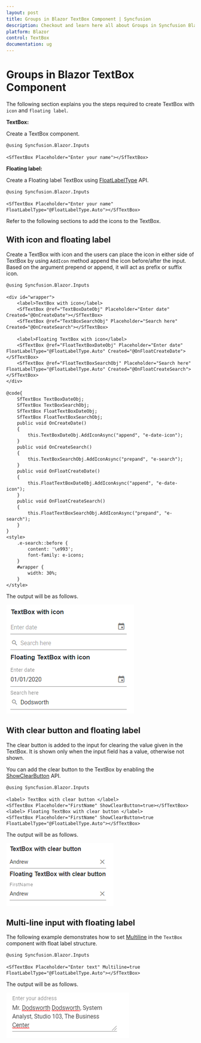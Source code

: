 ```yaml
---
layout: post
title: Groups in Blazor TextBox Component | Syncfusion
description: Checkout and learn here all about Groups in Syncfusion Blazor TextBox component and much more details.
platform: Blazor
control: TextBox
documentation: ug
---
```


# Groups in Blazor TextBox Component

The following section explains you the steps required to create TextBox with `icon` and `floating label`.

**TextBox:**

Create a TextBox component.

```cshtml
@using Syncfusion.Blazor.Inputs

<SfTextBox Placeholder="Enter your name"></SfTextBox>
```

**Floating label:**

Create a Floating label TextBox using [FloatLabelType](https://help.syncfusion.com/cr/blazor/Syncfusion.Blazor.Inputs.SfTextBox.html#Syncfusion_Blazor_Inputs_SfTextBox_FloatLabelType) API.

```cshtml
@using Syncfusion.Blazor.Inputs

<SfTextBox Placeholder="Enter your name" FloatLabelType="@FloatLabelType.Auto"></SfTextBox>
```

Refer to the following sections to add the icons to the TextBox.

## With icon and floating label

Create a TextBox with icon and the users can place the icon in either side of TextBox by using `AddIcon` method append the icon before/after the input. Based on the argument prepend or append, it will act as prefix or suffix icon.

```cshtml
@using Syncfusion.Blazor.Inputs

<div id="wrapper">
    <label>TextBox with icon</label>
    <SfTextBox @ref="TextBoxDateObj" Placeholder="Enter date" Created="@OnCreateDate"></SfTextBox>
    <SfTextBox @ref="TextBoxSearchObj" Placeholder="Search here" Created="@OnCreateSearch"></SfTextBox>

    <label>Floating TextBox with icon</label>
    <SfTextBox @ref="FloatTextBoxDateObj" Placeholder="Enter date" FloatLabelType="@FloatLabelType.Auto" Created="@OnFloatCreateDate"></SfTextBox>
    <SfTextBox @ref="FloatTextBoxSearchObj" Placeholder="Search here" FloatLabelType="@FloatLabelType.Auto" Created="@OnFloatCreateSearch"></SfTextBox>
</div>

@code{
    SfTextBox TextBoxDateObj;
    SfTextBox TextBoxSearchObj;
    SfTextBox FloatTextBoxDateObj;
    SfTextBox FloatTextBoxSearchObj;
    public void OnCreateDate()
    {
        this.TextBoxDateObj.AddIconAsync("append", "e-date-icon");
    }
    public void OnCreateSearch()
    {
        this.TextBoxSearchObj.AddIconAsync("prepand", "e-search");
    }
    public void OnFloatCreateDate()
    {
        this.FloatTextBoxDateObj.AddIconAsync("append", "e-date-icon");
    }
    public void OnFloatCreateSearch()
    {
        this.FloatTextBoxSearchObj.AddIconAsync("prepand", "e-search");
    }
}
<style>
    .e-search::before {
        content: '\e993';
        font-family: e-icons;
    }
    #wrapper {
        width: 30%;
    }
</style>
```

The output will be as follows.

![textbox](./images/float_with_icons.png)

## With clear button and floating label

The clear button is added to the input for clearing the value given in the TextBox. It is shown only when the input field has a value, otherwise not shown.

You can add the clear button to the TextBox by enabling the [ShowClearButton](https://help.syncfusion.com/cr/blazor/Syncfusion.Blazor.Inputs.SfTextBox.html#Syncfusion_Blazor_Inputs_SfTextBox_ShowClearButton) API.

```cshtml
@using Syncfusion.Blazor.Inputs

<label> TextBox with clear button </label>
<SfTextBox Placeholder="FirstName" ShowClearButton=true></SfTextBox>
<label> Floating TextBox with clear button </label>
<SfTextBox Placeholder="FirstName" ShowClearButton=true FloatLabelType="@FloatLabelType.Auto"></SfTextBox>
```

The output will be as follows.

![textbox](./images/clear_icon.png)

## Multi-line input with floating label

The following example demonstrates how to set [Multiline](https://help.syncfusion.com/cr/blazor/Syncfusion.Blazor.Inputs.SfTextBox.html#Syncfusion_Blazor_Inputs_SfTextBox_Multiline) in the `TextBox` component with float label structure.

```cshtml
@using Syncfusion.Blazor.Inputs

<SfTextBox Placeholder="Enter text" Multiline=true FloatLabelType="@FloatLabelType.Auto"></SfTextBox>
```

The output will be as follows.

![textbox](./images/multiline.png)
